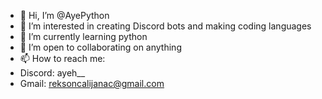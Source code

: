 - 👋 Hi, I’m @AyePython
- 👀 I’m interested in creating Discord bots and making coding languages
- 🌱 I’m currently learning python
- 💞️ I’m open to collaborating on anything
- 📫 How to reach me:
- Discord: ayeh__
- Gmail: reksoncalijanac@gmail.com

<!---
AyePython/AyePython is a ✨ special ✨ repository because its `README.md` (this file) appears on your GitHub profile.
You can click the Preview link to take a look at your changes.
--->
